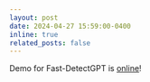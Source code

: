 ```yaml
---
layout: post
date: 2024-04-27 15:59:00-0400
inline: true
related_posts: false
---
```


Demo for Fast-DetectGPT is [online](http://region-9.autodl.pro:21504/)!
